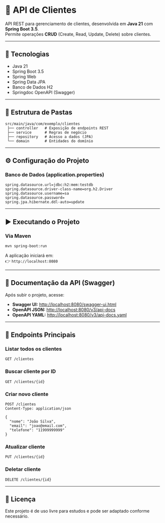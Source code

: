 # 📌 API de Clientes

API REST para gerenciamento de clientes, desenvolvida em **Java 21** com **Spring Boot 3.5**.  
Permite operações **CRUD** (Create, Read, Update, Delete) sobre clientes.

---

## 🚀 Tecnologias
- Java 21  
- Spring Boot 3.5  
- Spring Web  
- Spring Data JPA  
- Banco de Dados H2
- Springdoc OpenAPI (Swagger)  

---

## 📂 Estrutura de Pastas
```
src/main/java/com/exemplo/clientes
 ├── controller   # Exposição de endpoints REST
 ├── service      # Regras de negócio
 ├── repository   # Acesso a dados (JPA)
 └── domain       # Entidades do domínio
```

---

## ⚙️ Configuração do Projeto

### Banco de Dados (application.properties)
```properties
spring.datasource.url=jdbc:h2:mem:testdb
spring.datasource.driver-class-name=org.h2.Driver
spring.datasource.username=sa
spring.datasource.password=
spring.jpa.hibernate.ddl-auto=update
```

---

## ▶️ Executando o Projeto

### Via Maven
```bash
mvn spring-boot:run
```

A aplicação iniciará em:  
👉 `http://localhost:8080`

---

## 📖 Documentação da API (Swagger)

Após subir o projeto, acesse:  
- **Swagger UI:** [http://localhost:8080/swagger-ui.html](http://localhost:8080/swagger-ui.html)  
- **OpenAPI JSON:** [http://localhost:8080/v3/api-docs](http://localhost:8080/v3/api-docs)  
- **OpenAPI YAML:** [http://localhost:8080/v3/api-docs.yaml](http://localhost:8080/v3/api-docs.yaml)  

---

## 📌 Endpoints Principais

### Listar todos os clientes
```http
GET /clientes
```

### Buscar cliente por ID
```http
GET /clientes/{id}
```

### Criar novo cliente
```http
POST /clientes
Content-Type: application/json

{
  "nome": "João Silva",
  "email": "joao@email.com",
  "telefone": "11999999999"
}
```

### Atualizar cliente
```http
PUT /clientes/{id}
```

### Deletar cliente
```http
DELETE /clientes/{id}
```
---

## 📜 Licença
Este projeto é de uso livre para estudos e pode ser adaptado conforme necessário.
